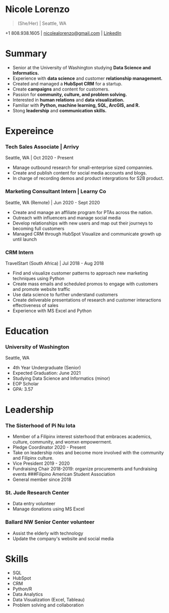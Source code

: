 # Nicole Lorenzo

>(She/Her) | Seattle, WA

+1 808.938.1605 | nicolealorenzo@gmail.com |
<a href="http://www.linkedin.com/in/nicole-lorenzo">LinkedIn</a>

# Summary
* Senior at the University of Washington studying **Data Science and Informatics.**
* Experience with **data science** and customer **relationship management.**
* Created and managed a **HubSpot CRM** for a startup.
* Create **campaigns** and content for customers.
* Passion for **community, culture, and problem solving.**
* Interested in **human relations** and **data visualization.**
* Familiar with **Python, machine learning, SQL, ArcGIS, and R.**
* Stong **leadership** and **communication skills.**

# Expereince
### Tech Sales Associate | Arrivy
Seattle, WA | Oct 2020 - Present
* Manage outbound research for small-enterprise sized compannies.
* Create and publish content for social media accounts and blogs.
* In charge of recording demos and product intergrations for S2B product.
### Marketing Consultant Intern | Learny Co
Seattle, WA (Remote) | Jun 2020 - Sept 2020
* Create and manage an affiliate program for PTAs across the nation.
* Outreach with influencers and manage social media
* Develop relationships with new users and map out their journeys to becoming full customers
* Managed CRM through HubSpot
Visualize and communicate growth up until launch
### CRM Intern
TravelStart (South Africa) | Jul 2018 - Aug 2018
* Find and visualize customer patterns to approach new marketing techniques using Python
* Create mass emails and scheduled promos to engage with customers and promote website traffic
* Use data science to further understand customers
* Create deliverable presentations of research and customer interactions effectiveness of sales
* Experience with MS Excel and Python

# Education
### University of Washington
Seattle, WA
* 4th Year Undergraduate (Senior)
* Expected Graduation: June 2021
*  Studying Data Science and Informatics (minor)
* EOP Scholar
* GPA: 3.57

# Leadership
### The Sisterhood of Pi Nu Iota
* Member of a Filipinx interest sisterhood that embraces academics, culture, community, and womxn empowerment.
* Pledge Coordinator 2020 - Present
* Take on leadership roles and become more involved with the community and Filipinx culture.
* Vice President 2019 - 2020
* Fundraising Chair 2018-2019: organize procurements and fundraising events
###Filipino American Student Association
* General member since 2018
### St. Jude Research Center
* Data entry volunteer
* Manage donations using MS Excel
### Ballard NW Senior Center volunteer
* Assist the elderly with technology
* Update the company's website and social media

# Skills
* SQL
* HubSpot
* CRM
* Python/R
* Data Analytics
* Data Visualization (Excel, Tableau)
* Problem solving and collaboration

